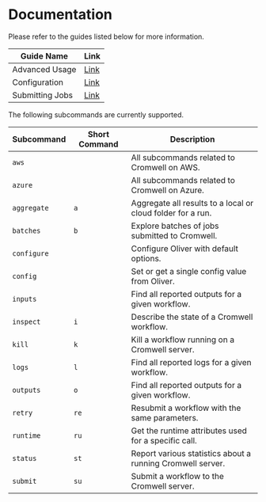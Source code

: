 # Documentation

Please refer to the guides listed below for more information.

| Guide Name      | Link                             |
| --------------- | -------------------------------- |
| Advanced Usage  | [Link](./ADVANCED_USAGE.md) |
| Configuration   | [Link](./CONFIGURATION.md)  |
| Submitting Jobs | [Link](./SUBMIT.md)         |

The following subcommands are currently supported.

| Subcommand  | Short Command | Description                                                 |
| ----------- | ------------- | ----------------------------------------------------------- |
| `aws`       |               | All subcommands related to Cromwell on AWS.                 |
| `azure`     |               | All subcommands related to Cromwell on Azure.               |
| `aggregate` | `a`           | Aggregate all results to a local or cloud folder for a run. |
| `batches`   | `b`           | Explore batches of jobs submitted to Cromwell.              |
| `configure` |               | Configure Oliver with default options.                      |
| `config`    |               | Set or get a single config value from Oliver.               |
| `inputs`    |               | Find all reported outputs for a given workflow.             |
| `inspect`   | `i`           | Describe the state of a Cromwell workflow.                  |
| `kill`      | `k`           | Kill a workflow running on a Cromwell server.               |
| `logs`      | `l`           | Find all reported logs for a given workflow.                |
| `outputs`   | `o`           | Find all reported outputs for a given workflow.             |
| `retry`     | `re`          | Resubmit a workflow with the same parameters.               |
| `runtime`   | `ru`          | Get the runtime attributes used for a specific call.        |
| `status`    | `st`          | Report various statistics about a running Cromwell server.  |
| `submit`    | `su`          | Submit a workflow to the Cromwell server.                   |